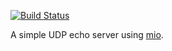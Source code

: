 [![Build Status](https://travis-ci.org/johshoff/udp_echo.svg?branch=master)](https://travis-ci.org/johshoff/udp_echo)

A simple UDP echo server using [mio](https://github.com/carllerche/mio).
